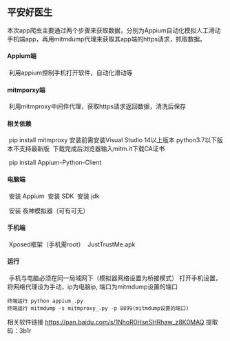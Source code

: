 ## 平安好医生



本次app爬虫主要通过两个步骤来获取数据，分别为Appium自动化模拟人工滑动手机端app，再用mitmdump代理来获取其app端的https请求，抓取数据。



#### Appium端

​		利用appium控制手机打开软件，自动化滑动等



#### mitmporxy端

​		利用mitmproxy中间件代理，获取https请求返回数据，清洗后保存



#### 相关依赖

​		pip install mitmproxy   安装前需安装Visual Studio 14以上版本
​                        						 python3.7以下版本不支持最新版
​                        						 下载完成后浏览器输入mitm.it下载CA证书

​		pip install Appium-Python-Client        



#### 电脑端   

​    安装 Appium
​    安装 SDK
​    安装 jdk

​	安装 夜神模拟器（可有可无）



#### 手机端

​    Xposed框架（手机需root）
​    JustTrustMe.apk
​    

#### 运行

​    手机与电脑必须在同一局域网下（模拟器网络设置为桥接模式）
​    打开手机设置，将网络代理设为手动，ip为电脑ip, 端口为mitmdump设置的端口
​    

    终端运行 python appium_.py
    终端运行 mitmdump -s mitmproxy_.py -p 8899(mitmdump设置的端口)





相关软件链接
https://pan.baidu.com/s/1NhoR0HseSHRhaw_z8K0MAQ 
提取码：3b1r